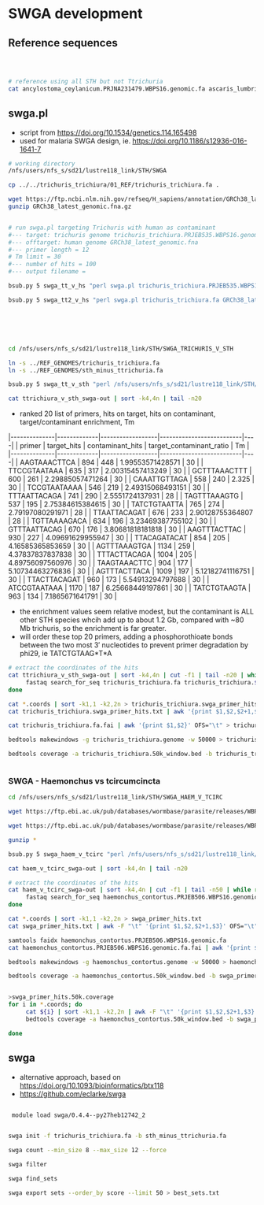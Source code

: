 # SWGA development

## Reference sequences

```bash



# reference using all STH but not Ttrichuria
cat ancylostoma_ceylanicum.PRJNA231479.WBPS16.genomic.fa ascaris_lumbricoides.PRJEB4950.WBPS16.genomic.fa ancylostoma_duodenale.PRJNA72581.WBPS16.genomic.fa strongyloides_stercoralis.PRJEB528.WBPS16.genomic.fa necator_americanus.PRJNA72135.WBPS16.genomic.fa > sth_minus_ttrichuria.fa
```



## swga.pl
- script from https://doi.org/10.1534/genetics.114.165498
- used for malaria SWGA design, ie. https://doi.org/10.1186/s12936-016-1641-7  

```bash
# working directory
/nfs/users/nfs_s/sd21/lustre118_link/STH/SWGA

cp ../../trichuris_trichiura/01_REF/trichuris_trichiura.fa .

wget https://ftp.ncbi.nlm.nih.gov/refseq/H_sapiens/annotation/GRCh38_latest/refseq_identifiers/GRCh38_latest_genomic.fna.gz
gunzip GRCh38_latest_genomic.fna.gz


# run swga.pl targeting Trichuris with human as contaminant
#--- target: trichuris genome trichuris_trichiura.PRJEB535.WBPS16.genomic.fa
#--- offtarget: human genome GRCh38_latest_genomic.fna
#--- primer length = 12
# Tm limit = 30
#--- number of hits = 100
#--- output filename =

bsub.py 5 swga_tt_v_hs "perl swga.pl trichuris_trichiura.PRJEB535.WBPS16.genomic.fa GRCh38_latest_genomic.fna 12 30 100 ttrichiura_v_human_swga-out"

bsub.py 5 swga_tt2_v_hs "perl swga.pl trichuris_trichiura.fa GRCh38_latest_genomic.fna 12 30 100 ttrichiura2_v_human_swga-out"






cd /nfs/users/nfs_s/sd21/lustre118_link/STH/SWGA_TRICHURIS_V_STH

ln -s ../REF_GENOMES/trichuris_trichiura.fa
ln -s ../REF_GENOMES/sth_minus_ttrichuria.fa

bsub.py 5 swga_tt_v_sth "perl /nfs/users/nfs_s/sd21/lustre118_link/STH/SWGA/swga.pl trichuris_trichiura.fa sth_minus_ttrichuria.fa 12 30 100 ttrichiura_v_sth_swga-out"

cat ttrichiura_v_sth_swga-out | sort -k4,4n | tail -n20
```
- ranked 20 list of primers, hits on target, hits on contaminant, target/contaminant enrichment, Tm

|--------------|-------------|------------------|--------------------------|----|
| primer       | target_hits | contaminant_hits | target_contaminant_ratio | Tm |
|--------------|-------------|------------------|--------------------------|----|
| AAGTAAACTTCA | 894         | 448              | 1.99553571428571         | 30 |
| TTCCGTAATAAA | 635         | 317              | 2.00315457413249         | 30 |
| GCTTTAAACTTT | 600         | 261              | 2.29885057471264         | 30 |
| CAAATTGTTAGA | 558         | 240              | 2.325                    | 30 |
| TCCGTAATAAAA | 546         | 219              | 2.49315068493151         | 30 |
| TTTAATTACAGA | 741         | 290              | 2.5551724137931          | 28 |
| TAGTTTAAAGTG | 537         | 195              | 2.75384615384615         | 30 |
| TATCTGTAATTA | 765         | 274              | 2.79197080291971         | 28 |
| TTAATTACAGAT | 676         | 233              | 2.90128755364807         | 28 |
| TGTTAAAAGACA | 634         | 196              | 3.23469387755102         | 30 |
| GTTTAATTACAG | 670         | 176              | 3.80681818181818         | 30 |
| AAGTTTACTTAC | 930         | 227              | 4.09691629955947         | 30 |
| TTACAGATACAT | 854         | 205              | 4.16585365853659         | 30 |
| AGTTTAAAGTGA | 1134        | 259              | 4.37837837837838         | 30 |
| TTTACTTACAGA | 1004        | 205              | 4.89756097560976         | 30 |
| TAAGTAAACTTC | 904         | 177              | 5.10734463276836         | 30 |
| AGTTTACTTACA | 1009        | 197              | 5.12182741116751         | 30 |
| TTACTTACAGAT | 960         | 173              | 5.54913294797688         | 30 |
| ATCCGTAATAAA | 1170        | 187              | 6.25668449197861         | 30 |
| TATCTGTAAGTA | 963         | 134              | 7.1865671641791          | 30 |

- the enrichment values seem relative modest, but the contaminant is ALL other STH species whcih add up to about 1.2 Gb, compared with ~80 Mb trichuris, so the enrichment is far greater.
- will order these top 20 primers, adding a phosphorothioate bonds between the two most 3′ nucleotides to prevent primer degradation by phi29, ie  TATCTGTAAG\*T\*A

```bash
# extract the coordinates of the hits
cat ttrichiura_v_sth_swga-out | sort -k4,4n | cut -f1 | tail -n20 | while read SEQ; do
     fastaq search_for_seq trichuris_trichiura.fa trichuris_trichiura.${SEQ}.coords ${SEQ};
done

cat *.coords | sort -k1,1 -k2,2n > trichuris_trichiura.swga_primer_hits.txt
cat trichuris_trichiura.swga_primer_hits.txt | awk '{print $1,$2,$2+1,$3}' OFS="\t" >trichuris_trichiura.swga_primer_hits.bed

cat trichuris_trichiura.fa.fai | awk '{print $1,$2}' OFS="\t" > trichuris_trichiura.genome

bedtools makewindows -g trichuris_trichiura.genome -w 50000 > trichuris_trichiura.50k_window.bed

bedtools coverage -a trichuris_trichiura.50k_window.bed -b trichuris_trichiura.swga_primer_hits.bed > trichuris_trichiura.swga_primer_hits.50k.coverage



```


### SWGA - Haemonchus vs tcircumcincta
```bash
cd /nfs/users/nfs_s/sd21/lustre118_link/STH/SWGA_HAEM_V_TCIRC

wget https://ftp.ebi.ac.uk/pub/databases/wormbase/parasite/releases/WBPS16/species/haemonchus_contortus/PRJEB506/haemonchus_contortus.PRJEB506.WBPS16.genomic.fa.gz

wget https://ftp.ebi.ac.uk/pub/databases/wormbase/parasite/releases/WBPS16/species/teladorsagia_circumcincta/PRJNA72569/teladorsagia_circumcincta.PRJNA72569.WBPS16.genomic.fa.gz

gunzip *

bsub.py 5 swga_haem_v_tcirc "perl /nfs/users/nfs_s/sd21/lustre118_link/STH/SWGA/swga.pl haemonchus_contortus.PRJEB506.WBPS16.genomic.fa teladorsagia_circumcincta.PRJNA72569.WBPS16.genomic.fa 12 30 100 haem_v_tcirc_swga-out"

cat haem_v_tcirc_swga-out | sort -k4,4n | tail -n20

# extract the coordinates of the hits
cat haem_v_tcirc_swga-out | sort -k4,4n | cut -f1 | tail -n50 | while read SEQ; do
     fastaq search_for_seq haemonchus_contortus.PRJEB506.WBPS16.genomic.fa ${SEQ}.coords ${SEQ};
done

cat *.coords | sort -k1,1 -k2,2n > swga_primer_hits.txt
cat swga_primer_hits.txt | awk -F "\t" '{print $1,$2,$2+1,$3}' OFS="\t" > swga_primer_hits.bed

samtools faidx haemonchus_contortus.PRJEB506.WBPS16.genomic.fa
cat haemonchus_contortus.PRJEB506.WBPS16.genomic.fa.fai | awk '{print $1,$2}' OFS="\t" > haemonchus_contortus.genome

bedtools makewindows -g haemonchus_contortus.genome -w 50000 > haemonchus_contortus.50k_window.bed

bedtools coverage -a haemonchus_contortus.50k_window.bed -b swga_primer_hits.bed > haemonchus_contortus.swga_primer_hits.50k.coverage


>swga_primer_hits.50k.coverage
for i in *.coords; do
     cat ${i} | sort -k1,1 -k2,2n | awk -F "\t" '{print $1,$2,$2+1,$3}' OFS="\t" > swga_primer_hits.bed;
     bedtools coverage -a haemonchus_contortus.50k_window.bed -b swga_primer_hits.bed | awk -v SEQUENCE=${i%.coords} '{print $0,SEQUENCE}' OFS="\t" >> swga_primer_hits.50k.coverage;

done


```



## swga
- alternative approach, based on https://doi.org/10.1093/bioinformatics/btx118
- https://github.com/eclarke/swga

```bash

 module load swga/0.4.4--py27heb12742_2


swga init -f trichuris_trichiura.fa -b sth_minus_ttrichuria.fa

swga count --min_size 8 --max_size 12 --force

swga filter

swga find_sets

swga export sets --order_by score --limit 50 > best_sets.txt

```
